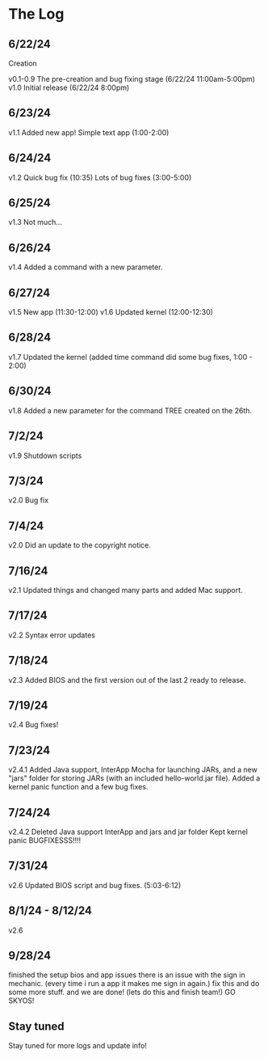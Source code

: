 # The Log

## 6/22/24
Creation

v0.1-0.9 The pre-creation and bug fixing stage (6/22/24 11:00am-5:00pm)
v1.0 Initial release (6/22/24 8:00pm)

## 6/23/24
v1.1 Added new app! Simple text app (1:00-2:00)

## 6/24/24
v1.2
Quick bug fix (10:35)
Lots of bug fixes (3:00-5:00)

## 6/25/24
v1.3
Not much...

## 6/26/24
v1.4
Added a command with a new parameter.

## 6/27/24
v1.5 New app (11:30-12:00)
v1.6 Updated kernel (12:00-12:30)

## 6/28/24
v1.7
Updated the kernel (added time command did some bug fixes, 1:00 - 2:00)

## 6/30/24
v1.8
Added a new parameter for the command TREE created on the 26th.

## 7/2/24
v1.9 
Shutdown scripts

## 7/3/24
v2.0
Bug fix

## 7/4/24
v2.0
Did an update to the copyright notice.

## 7/16/24
v2.1
Updated things and changed many parts and added Mac support.

## 7/17/24
v2.2
Syntax error updates

## 7/18/24
v2.3
Added BIOS and the first version out of the last 2 ready to release.

## 7/19/24
v2.4 Bug fixes!

## 7/23/24
v2.4.1
Added Java support, InterApp Mocha for launching JARs, and a new "jars" folder for storing JARs (with an included hello-world.jar file).
Added a kernel panic function and a few bug fixes.

## 7/24/24
v2.4.2
Deleted Java support InterApp and jars and jar folder
Kept kernel panic BUGFIXESSS!!!!

## 7/31/24
v2.6
Updated BIOS script and bug fixes. (5:03-6:12)

## 8/1/24 - 8/12/24
v2.6

## 9/28/24
finished the setup bios and app issues there is an issue with the sign in mechanic. (every time i run a app it makes me sign in again.)
fix this and do some more stuff. and we are done! (lets do this and finish team!) GO SKYOS!

## Stay tuned
Stay tuned for more logs and update info!
